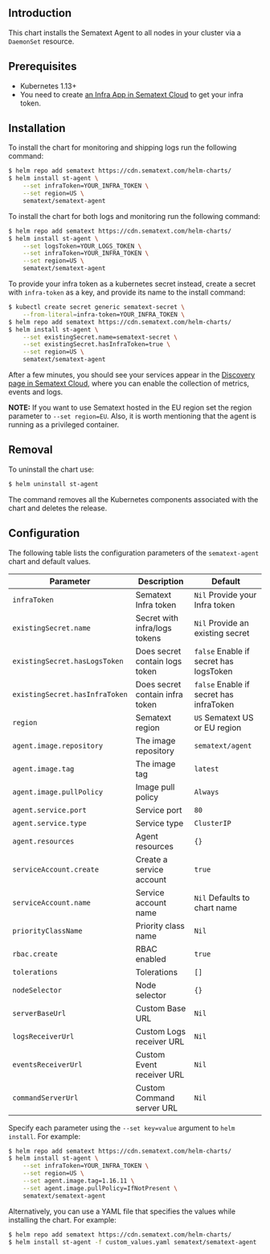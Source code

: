 ## Introduction

This chart installs the Sematext Agent to all nodes in your cluster via a `DaemonSet` resource.

## Prerequisites

- Kubernetes 1.13+
- You need to create [an Infra App in Sematext Cloud](https://apps.sematext.com/ui/monitoring-create/app/infra) to get your infra token.

## Installation

To install the chart for monitoring and shipping logs run the following command:

```bash
$ helm repo add sematext https://cdn.sematext.com/helm-charts/
$ helm install st-agent \
    --set infraToken=YOUR_INFRA_TOKEN \
    --set region=US \
    sematext/sematext-agent
```

To install the chart for both logs and monitoring run the following command:

```bash
$ helm repo add sematext https://cdn.sematext.com/helm-charts/
$ helm install st-agent \
    --set logsToken=YOUR_LOGS_TOKEN \
    --set infraToken=YOUR_INFRA_TOKEN \
    --set region=US \
    sematext/sematext-agent
```

To provide your infra token as a kubernetes secret instead, create a secret with `infra-token` as a key, and provide its name to the install command:

```bash
$ kubectl create secret generic sematext-secret \
    --from-literal=infra-token=YOUR_INFRA_TOKEN \
$ helm repo add sematext https://cdn.sematext.com/helm-charts/
$ helm install st-agent \
    --set existingSecret.name=sematext-secret \
    --set existingSecret.hasInfraToken=true \
    --set region=US \
    sematext/sematext-agent
```



After a few minutes, you should see your services appear in the [Discovery page in Sematext Cloud](https://apps.sematext.com/ui/discovery/services), where you can enable the collection of metrics, events and logs.

**NOTE:** If you want to use Sematext hosted in the EU region set the region parameter to `--set region=EU`. Also, it is worth mentioning that the agent is running as a privileged container.

## Removal

To uninstall the chart use:


```bash
$ helm uninstall st-agent
```

The command removes all the Kubernetes components associated with the chart and deletes the release.

## Configuration

The following table lists the configuration parameters of the `sematext-agent` chart and default values.

|             Parameter                  |            Description            |                  Default                  |
|----------------------------------------|-----------------------------------|-------------------------------------------|
| `infraToken`                           | Sematext Infra token              | `Nil` Provide your Infra token            |
| `existingSecret.name`                  | Secret with infra/logs tokens     | `Nil` Provide an existing secret          |
| `existingSecret.hasLogsToken`          | Does secret contain logs token    | `false` Enable if secret has logsToken    |
| `existingSecret.hasInfraToken`         | Does secret contain infra token   | `false` Enable if secret has infraToken   |
| `region`                               | Sematext region                   | `US` Sematext US or EU region             |
| `agent.image.repository`               | The image repository              | `sematext/agent`                          |
| `agent.image.tag`                      | The image tag                     | `latest`                                  |
| `agent.image.pullPolicy`               | Image pull policy                 | `Always`                                  |
| `agent.service.port`                   | Service port                      | `80`                                      |
| `agent.service.type`                   | Service type                      | `ClusterIP`                               |
| `agent.resources`                      | Agent resources                   | `{}`                                      |
| `serviceAccount.create`                | Create a service account          | `true`                                    |
| `serviceAccount.name`                  | Service account name              | `Nil` Defaults to chart name              |
| `priorityClassName`                    | Priority class name               | `Nil`                                     |
| `rbac.create`                          | RBAC enabled                      | `true`                                    |
| `tolerations`                          | Tolerations                       | `[]`                                      |
| `nodeSelector`                         | Node selector                     | `{}`                                      |
| `serverBaseUrl`                        | Custom Base URL                   | `Nil`                                     |
| `logsReceiverUrl`                      | Custom Logs receiver URL          | `Nil`                                     |
| `eventsReceiverUrl`                    | Custom Event receiver URL         | `Nil`                                     |
| `commandServerUrl`                     | Custom Command server URL         | `Nil`                                     |

Specify each parameter using the `--set key=value` argument to `helm install`. For example:

```bash
$ helm repo add sematext https://cdn.sematext.com/helm-charts/
$ helm install st-agent \
    --set infraToken=YOUR_INFRA_TOKEN \
    --set region=US \
    --set agent.image.tag=1.16.11 \
    --set agent.image.pullPolicy=IfNotPresent \
    sematext/sematext-agent
```

Alternatively, you can use a YAML file that specifies the values while installing the chart. For example:

```bash
$ helm repo add sematext https://cdn.sematext.com/helm-charts/
$ helm install st-agent -f custom_values.yaml sematext/sematext-agent
```

